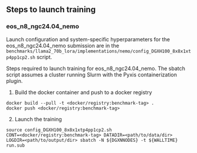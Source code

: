 ## Steps to launch training

### eos_n8_ngc24.04_nemo

Launch configuration and system-specific hyperparameters for the
eos_n8_ngc24.04_nemo submission are in the
`benchmarks/llama2_70b_lora/implementations/nemo/config_DGXH100_8x8x1xtp4pp1cp2.sh` script.

Steps required to launch training for eos_n8_ngc24.04_nemo.  The sbatch
script assumes a cluster running Slurm with the Pyxis containerization plugin.

1. Build the docker container and push to a docker registry

```
docker build --pull -t <docker/registry:benchmark-tag> .
docker push <docker/registry:benchmark-tag>
```

2. Launch the training
```
source config_DGXH100_8x8x1xtp4pp1cp2.sh
CONT=<docker/registry:benchmark-tag> DATADIR=<path/to/data/dir> LOGDIR=<path/to/output/dir> sbatch -N ${DGXNNODES} -t ${WALLTIME} run.sub
```

